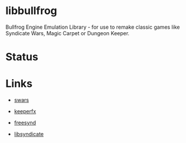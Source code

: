 # libbullfrog

Bullfrog Engine Emulation Library - for use to remake classic games like Syndicate Wars, Magic Carpet or Dungeon Keeper.

# Status


# Links

- [swars](http://github.com/swfans/swars)

- [keeperfx](http://github.com/dkfans/keeperfx)

- [freesynd](https://freesynd.sourceforge.io/)

- [libsyndicate](http://icculus.org/libsyndicate/libsyndicate.html)

